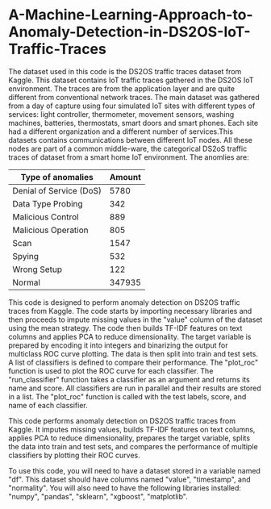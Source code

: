 # A-Machine-Learning-Approach-to-Anomaly-Detection-in-DS2OS-IoT-Traffic-Traces

The dataset used in this code is the DS2OS traffic traces dataset from Kaggle. This dataset contains IoT traffic traces gathered in the DS2OS IoT environment. The traces are from the application layer and are quite different from conventional network traces. The main dataset was gathered from a day of capture using four simulated IoT sites with different types of services: light controller, thermometer, movement sensors, washing machines, batteries, thermostats, smart doors and smart phones. Each site had a different organization and a different number of services.This datasets contains communications between different IoT nodes. All these nodes are part of a common middle-ware, the categorical DS2oS traffic traces of dataset from a smart home IoT environment.
The anomlies are:

| Type of anomalies | Amount |
|-------------------|--------|
| Denial of Service (DoS) | 5780 |
| Data Type Probing | 342 |
| Malicious Control | 889 |
| Malicious Operation | 805 |
| Scan | 1547 |
| Spying | 532 |
| Wrong Setup | 122 |
| Normal | 347935 |

This code is designed to perform anomaly detection on DS2OS traffic traces from Kaggle. The code starts by importing necessary libraries and then proceeds to impute missing values in the "value" column of the dataset using the mean strategy. The code then builds TF-IDF features on text columns and applies PCA to reduce dimensionality. The target variable is prepared by encoding it into integers and binarizing the output for multiclass ROC curve plotting. The data is then split into train and test sets. A list of classifiers is defined to compare their performance. The "plot_roc" function is used to plot the ROC curve for each classifier. The "run_classifier" function takes a classifier as an argument and returns its name and score. All classifiers are run in parallel and their results are stored in a list. The "plot_roc" function is called with the test labels, score, and name of each classifier.

This code performs anomaly detection on DS2OS traffic traces from Kaggle. It imputes missing values, builds TF-IDF features on text columns, applies PCA to reduce dimensionality, prepares the target variable, splits the data into train and test sets, and compares the performance of multiple classifiers by plotting their ROC curves.

To use this code, you will need to have a dataset stored in a variable named "df". This dataset should have columns named "value", "timestamp", and "normality". You will also need to have the following libraries installed: "numpy", "pandas", "sklearn", "xgboost", "matplotlib". 



